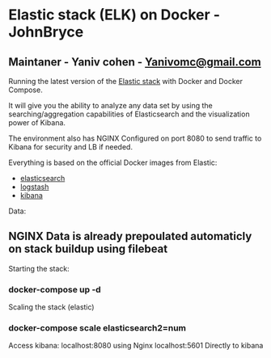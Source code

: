 # Elastic stack (ELK) on Docker - JohnBryce 
## Maintaner - Yaniv cohen - Yanivomc@gmail.com 

Running the latest version of the [Elastic stack](https://www.elastic.co/elk-stack) with Docker and Docker Compose.

It will give you the ability to analyze any data set by using the searching/aggregation capabilities of Elasticsearch and the visualization power of Kibana.

The environment also has NGINX Configured on port 8080 to send traffic to Kibana for security and LB if needed.


Everything is based on the official Docker images from Elastic:

* [elasticsearch](https://github.com/elastic/elasticsearch-docker)
* [logstash](https://github.com/elastic/logstash-docker)
* [kibana](https://github.com/elastic/kibana-docker)


Data:
## NGINX Data is already prepoulated automaticly on stack buildup  using filebeat


Starting the stack:
### docker-compose up -d

Scaling the stack (elastic)
### docker-compose scale elasticsearch2=num

Access kibana:
localhost:8080 using Nginx 
localhost:5601 Directly to kibana 

